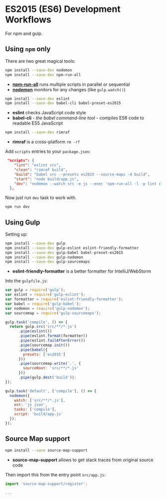 # ES2015 (ES6) Development Workflows

For npm and gulp.

## Using `npm` only

There are two great magical tools: 

```sh
npm install --save-dev nodemon
npm install --save-dev npm-run-all
```

 - **[**npm-run-all**](https://github.com/mysticatea/npm-run-all)** runs multiple scripts in parallel or sequential
 - **[**nodemon**](https://github.com/remy/nodemon)** monitors for any changes (like `gulp.watch()`)


```sh
npm install --save-dev eslint 
npm install --save-dev babel-cli babel-preset-es2015
```

 - **eslint** checks JavaScript code style 
 - **babel-cli** - _the babel command-line tool_ - compiles ES6 code to readable ES5 JavaScript

```sh
npm install --save-dev rimraf
```

 - **rimraf** is a cross-platform `rm -rf`
 
Add `scripts` entries to your `package.json`:

```json
 "scripts": {
    "lint": "eslint src",
    "clean": "rimraf build",
    "build": "babel src --presets es2015 --source-maps -d build",
    "start": "node build/app.js",
    "dev": "nodemon --watch src -e js --exec 'npm-run-all -l -p lint clean -s build start'"
  },
```

Now just run `dev` task to work with.

```sh
npm run dev
```

## Using Gulp

Setting up:

```sh
npm install --save-dev gulp
npm install --save-dev gulp-eslint eslint-friendly-formatter
npm install --save-dev gulp-babel babel-preset-es2015
npm install --save-dev gulp-nodemon
npm install --save-dev gulp-sourcemaps
```

 - **eslint-friendly-formatter** is a better formatter for IntelliJ/WebStorm

Into the `gulpfile.js`:

```js
var gulp = require('gulp');
var eslint = require('gulp-eslint');
var formatter = require('eslint-friendly-formatter');
var babel = require('gulp-babel');
var nodemon = require('gulp-nodemon');
var sourcemap = require('gulp-sourcemaps');

gulp.task('compile', () => {
  return gulp.src('src/**/*.js')
      .pipe(eslint())
      .pipe(eslint.format(formatter))
      .pipe(eslint.failAfterError())
      .pipe(sourcemap.init())
      .pipe(babel({
        presets: ['es2015']
      }))
      .pipe(sourcemap.write('.', {
        sourceRoot: 'src/**/*.js'
      }))
      .pipe(gulp.dest('build'));
});

gulp.task('default', ['compile'], () => {
  nodemon({
    watch: ['src/**/*.js'],
    ext: 'js json',
    tasks: ['compile'],
    script: 'build/app.js'
  });
});
```


## Source Map support

```sh
npm install --save source-map-support
```

 - **source-map-support** allows to get stack traces from original source code

Then import this from the entry point `src/app.js`:

```js
import 'source-map-support/register';

...
```
